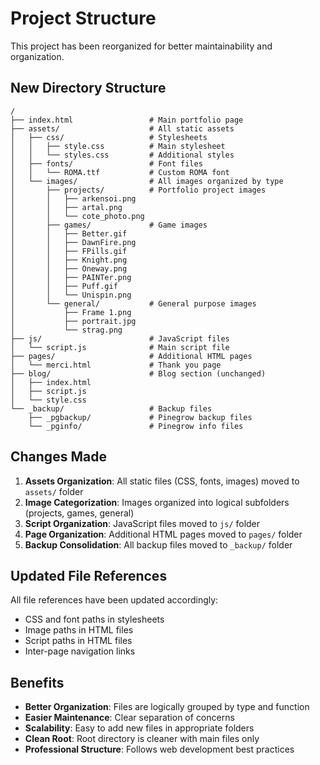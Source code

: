 # Project Structure

This project has been reorganized for better maintainability and organization.

## New Directory Structure

```
/
├── index.html                 # Main portfolio page
├── assets/                    # All static assets
│   ├── css/                   # Stylesheets
│   │   ├── style.css          # Main stylesheet
│   │   └── styles.css         # Additional styles
│   ├── fonts/                 # Font files
│   │   └── ROMA.ttf           # Custom ROMA font
│   └── images/                # All images organized by type
│       ├── projects/          # Portfolio project images
│       │   ├── arkensoi.png
│       │   ├── artal.png
│       │   └── cote_photo.png
│       ├── games/             # Game images
│       │   ├── Better.gif
│       │   ├── DawnFire.png
│       │   ├── FPills.gif
│       │   ├── Knight.png
│       │   ├── Oneway.png
│       │   ├── PAINTer.png
│       │   ├── Puff.gif
│       │   └── Unispin.png
│       └── general/           # General purpose images
│           ├── Frame 1.png
│           ├── portrait.jpg
│           └── strag.png
├── js/                        # JavaScript files
│   └── script.js              # Main script file
├── pages/                     # Additional HTML pages
│   └── merci.html             # Thank you page
├── blog/                      # Blog section (unchanged)
│   ├── index.html
│   ├── script.js
│   └── style.css
└── _backup/                   # Backup files
    ├── _pgbackup/             # Pinegrow backup files
    └── _pginfo/               # Pinegrow info files
```

## Changes Made

1. **Assets Organization**: All static files (CSS, fonts, images) moved to `assets/` folder
2. **Image Categorization**: Images organized into logical subfolders (projects, games, general)
3. **Script Organization**: JavaScript files moved to `js/` folder
4. **Page Organization**: Additional HTML pages moved to `pages/` folder
5. **Backup Consolidation**: All backup files moved to `_backup/` folder

## Updated File References

All file references have been updated accordingly:
- CSS and font paths in stylesheets
- Image paths in HTML files
- Script paths in HTML files
- Inter-page navigation links

## Benefits

- **Better Organization**: Files are logically grouped by type and function
- **Easier Maintenance**: Clear separation of concerns
- **Scalability**: Easy to add new files in appropriate folders
- **Clean Root**: Root directory is cleaner with main files only
- **Professional Structure**: Follows web development best practices
